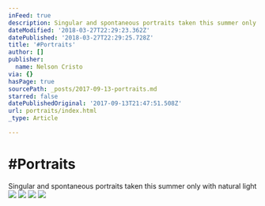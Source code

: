 ```yaml
---
inFeed: true
description: Singular and spontaneous portraits taken this summer only with natural light
dateModified: '2018-03-27T22:29:23.362Z'
datePublished: '2018-03-27T22:29:25.728Z'
title: '#Portraits'
author: []
publisher:
  name: Nelson Cristo
via: {}
hasPage: true
sourcePath: _posts/2017-09-13-portraits.md
starred: false
datePublishedOriginal: '2017-09-13T21:47:51.508Z'
url: portraits/index.html
_type: Article

---
```

# \#Portraits

Singular and spontaneous portraits taken this summer only with natural light
![](https://the-grid-user-content.s3-us-west-2.amazonaws.com/cc8ad331-669f-49a1-bfb1-57a82ae769e8.jpg)
![](https://the-grid-user-content.s3-us-west-2.amazonaws.com/5e5c8699-41da-468f-939a-b16411629ba6.jpg)
![](https://the-grid-user-content.s3-us-west-2.amazonaws.com/cb9636f8-f9fc-4048-8b09-d94fa26dc9b9.jpg)
![](https://the-grid-user-content.s3-us-west-2.amazonaws.com/f58c9722-3f40-46b5-aad1-d6bc85ece463.jpg)